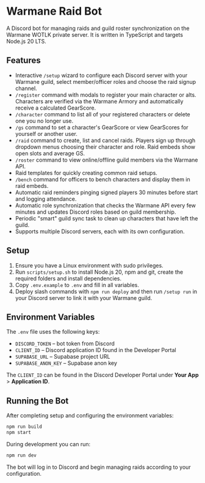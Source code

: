 # Warmane Raid Bot

A Discord bot for managing raids and guild roster synchronization on the Warmane WOTLK private server. It is written in TypeScript and targets Node.js 20 LTS.

## Features
- Interactive `/setup` wizard to configure each Discord server with your Warmane guild, select member/officer roles and choose the raid signup channel.
- `/register` command with modals to register your main character or alts. Characters are verified via the Warmane Armory and automatically receive a calculated GearScore.
- `/character` command to list all of your registered characters or delete one you no longer use.
- `/gs` command to set a character's GearScore or view GearScores for yourself or another user.
- `/raid` command to create, list and cancel raids. Players sign up through dropdown menus choosing their character and role. Raid embeds show open slots and average GS.
- `/roster` command to view online/offline guild members via the Warmane API.
- Raid templates for quickly creating common raid setups.
- `/bench` command for officers to bench characters and display them in raid embeds.
- Automatic raid reminders pinging signed players 30 minutes before start and logging attendance.
- Automatic role synchronization that checks the Warmane API every few minutes and updates Discord roles based on guild membership.
- Periodic "smart" guild sync task to clean up characters that have left the guild.
- Supports multiple Discord servers, each with its own configuration.

## Setup
1. Ensure you have a Linux environment with sudo privileges.
2. Run `scripts/setup.sh` to install Node.js 20, npm and git, create the required folders and install dependencies.
3. Copy `.env.example` to `.env` and fill in all variables.
4. Deploy slash commands with `npm run deploy` and then run `/setup run` in your Discord server to link it with your Warmane guild.

## Environment Variables
The `.env` file uses the following keys:
- `DISCORD_TOKEN` – bot token from Discord
- `CLIENT_ID` – Discord application ID found in the Developer Portal
- `SUPABASE_URL` – Supabase project URL
- `SUPABASE_ANON_KEY` – Supabase anon key

The `CLIENT_ID` can be found in the Discord Developer Portal under **Your App** > **Application ID**.

## Running the Bot
After completing setup and configuring the environment variables:

```bash
npm run build
npm start
```

During development you can run:

```bash
npm run dev
```

The bot will log in to Discord and begin managing raids according to your configuration.
